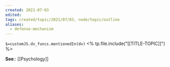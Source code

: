 ```yaml
---
created: 2021-07-03
edited: 
tags: created/topic/2021/07/03, node/topic/outline
aliases:
  - defense-mechanism
---
```

`$=customJS.dv_funcs.mentionedIn(dv)`
<% tp.file.include("[[TITLE-TOPIC]]") %>





**See**:: [[Psychology]]